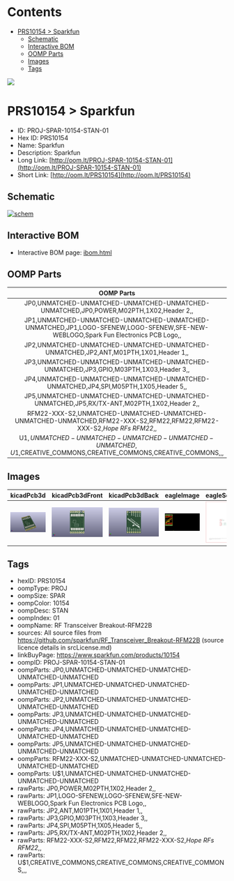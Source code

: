 



Contents
========

* [PRS10154 > Sparkfun](#prs10154--sparkfun)
	* [Schematic](#schematic)
	* [Interactive BOM](#interactive-bom)
	* [OOMP Parts](#oomp-parts)
	* [Images](#images)
	* [Tags](#tags)
  
![][im]
# PRS10154 > Sparkfun

- ID: PROJ-SPAR-10154-STAN-01
- Hex ID: PRS10154
- Name: Sparkfun
- Description: Sparkfun
- Long Link: [http://oom.lt/PROJ-SPAR-10154-STAN-01](http://oom.lt/PROJ-SPAR-10154-STAN-01)
- Short Link: [http://oom.lt/PRS10154](http://oom.lt/PRS10154)

## Schematic
  
[![schem](eagleSchemImage.png)](eagleSchemImage.png)
## Interactive BOM

- Interactive BOM page: [ibom.html](https://htmlpreview.github.io/?https://github.com/oomlout/oomlout_OOMP_projects/blob/main/PROJ-SPAR-10154-STAN-01/kicad/bom/ibom.html)

## OOMP Parts
  

|OOMP Parts|
| :---: |
|JP0,UNMATCHED-UNMATCHED-UNMATCHED-UNMATCHED-UNMATCHED,JP0,POWER,M02PTH,1X02,Header 2,,|
|JP1,UNMATCHED-UNMATCHED-UNMATCHED-UNMATCHED-UNMATCHED,JP1,LOGO-SFENEW,LOGO-SFENEW,SFE-NEW-WEBLOGO,Spark Fun Electronics PCB Logo,,|
|JP2,UNMATCHED-UNMATCHED-UNMATCHED-UNMATCHED-UNMATCHED,JP2,ANT,M01PTH,1X01,Header 1,,|
|JP3,UNMATCHED-UNMATCHED-UNMATCHED-UNMATCHED-UNMATCHED,JP3,GPIO,M03PTH,1X03,Header 3,,|
|JP4,UNMATCHED-UNMATCHED-UNMATCHED-UNMATCHED-UNMATCHED,JP4,SPI,M05PTH,1X05,Header 5,,|
|JP5,UNMATCHED-UNMATCHED-UNMATCHED-UNMATCHED-UNMATCHED,JP5,RX/TX-ANT,M02PTH,1X02,Header 2,,|
|RFM22-XXX-S2,UNMATCHED-UNMATCHED-UNMATCHED-UNMATCHED-UNMATCHED,RFM22-XXX-S2,RFM22,RFM22,RFM22-XXX-S2,*Hope RFs RFM22*,,|
|U$1,UNMATCHED-UNMATCHED-UNMATCHED-UNMATCHED-UNMATCHED,U$1,CREATIVE_COMMONS,CREATIVE_COMMONS,CREATIVE_COMMONS,,,|

## Images
  
  

|kicadPcb3d|kicadPcb3dFront|kicadPcb3dBack|eagleImage|eagleSchemImage|
| :---: | :---: | :---: | :---: | :---: |
|[![kicadPcb3d](kicadPcb3d_140.png)](kicadPcb3d.png)|[![kicadPcb3dFront](kicadPcb3dFront_140.png)](kicadPcb3dFront.png)|[![kicadPcb3dBack](kicadPcb3dBack_140.png)](kicadPcb3dBack.png)|[![eagleImage](eagleImage_140.png)](eagleImage.png)|[![eagleSchemImage](eagleSchemImage_140.png)](eagleSchemImage.png)|

## Tags

- hexID: PRS10154
- oompType: PROJ
- oompSize: SPAR
- oompColor: 10154
- oompDesc: STAN
- oompIndex: 01
- oompName: RF Transceiver Breakout-RFM22B
- sources: All source files from https://github.com/sparkfun/RF_Transceiver_Breakout-RFM22B (source licence details in srcLicense.md)
- linkBuyPage: https://www.sparkfun.com/products/10154
- oompID: PROJ-SPAR-10154-STAN-01
- oompParts: JP0,UNMATCHED-UNMATCHED-UNMATCHED-UNMATCHED-UNMATCHED
- oompParts: JP1,UNMATCHED-UNMATCHED-UNMATCHED-UNMATCHED-UNMATCHED
- oompParts: JP2,UNMATCHED-UNMATCHED-UNMATCHED-UNMATCHED-UNMATCHED
- oompParts: JP3,UNMATCHED-UNMATCHED-UNMATCHED-UNMATCHED-UNMATCHED
- oompParts: JP4,UNMATCHED-UNMATCHED-UNMATCHED-UNMATCHED-UNMATCHED
- oompParts: JP5,UNMATCHED-UNMATCHED-UNMATCHED-UNMATCHED-UNMATCHED
- oompParts: RFM22-XXX-S2,UNMATCHED-UNMATCHED-UNMATCHED-UNMATCHED-UNMATCHED
- oompParts: U$1,UNMATCHED-UNMATCHED-UNMATCHED-UNMATCHED-UNMATCHED
- rawParts: JP0,POWER,M02PTH,1X02,Header 2,,
- rawParts: JP1,LOGO-SFENEW,LOGO-SFENEW,SFE-NEW-WEBLOGO,Spark Fun Electronics PCB Logo,,
- rawParts: JP2,ANT,M01PTH,1X01,Header 1,,
- rawParts: JP3,GPIO,M03PTH,1X03,Header 3,,
- rawParts: JP4,SPI,M05PTH,1X05,Header 5,,
- rawParts: JP5,RX/TX-ANT,M02PTH,1X02,Header 2,,
- rawParts: RFM22-XXX-S2,RFM22,RFM22,RFM22-XXX-S2,*Hope RFs RFM22*,,
- rawParts: U$1,CREATIVE_COMMONS,CREATIVE_COMMONS,CREATIVE_COMMONS,,,



[im]: kicadPcb3d_450.png
